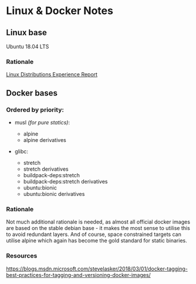 # Linux & Docker Notes

## Linux base

Ubuntu 18.04 LTS

### Rationale

[Linux Distributions Experience Report](experience-report-linux-distro-2019-q1.md)

## Docker bases

### Ordered by priority: 

- musl _(for pure statics)_:
  - alpine
  - alpine derivatives

- glibc:
  - stretch
  - stretch derivatives
  - buildpack-deps:stretch
  - buildpack-deps:stretch derivatives
  - ubuntu:bionic
  - ubuntu:bionic derivatives  

### Rationale

Not much additional rationale is needed, as almost all official docker images are based
on the stable debian base - it makes the most sense to utilise this to avoid redundant layers.
And of course, space constrained targets can utilise alpine which again has become the gold
standard for static binaries.

### Resources

https://blogs.msdn.microsoft.com/stevelasker/2018/03/01/docker-tagging-best-practices-for-tagging-and-versioning-docker-images/
